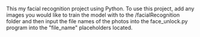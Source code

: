 This my facial recognition project using Python. To use this project, add any images you would like to train the model with to the /facialRecognition folder and then input the file names of the photos into the face_unlock.py program into the "file_name" placeholders located.
